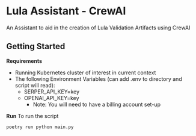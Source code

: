 # Lula Assistant - CrewAI
An Assistant to aid in the creation of Lula Validation Artifacts using CrewAI

## Getting Started
**Requirements**
- Running Kubernetes cluster of interest in current context
- The following Environment Variables (can add .env to directory and script will read):
    - SERPER_API_KEY=key
    - OPENAI_API_KEY=key
        - Note: You will need to have a billing account set-up

**Run**
To run the script
```bash
poetry run python main.py
```
